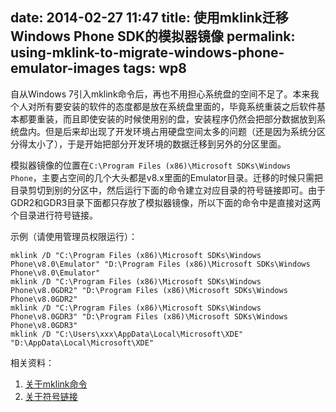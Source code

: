 date: 2014-02-27 11:47
title: 使用mklink迁移Windows Phone SDK的模拟器镜像
permalink: using-mklink-to-migrate-windows-phone-emulator-images
tags: wp8
---

自从Windows 7引入mklink命令后，再也不用担心系统盘的空间不足了。本来我个人对所有要安装的软件的态度都是放在系统盘里面的，毕竟系统重装之后软件基本都要重装，而且即使安装的时候使用别的盘，安装程序仍然会把部分数据放到系统盘内。但是后来却出现了开发环境占用硬盘空间太多的问题（还是因为系统分区分得太小了），于是开始把部分开发环境的数据迁移到另外的分区里面。

模拟器镜像的位置在`C:\Program Files (x86)\Microsoft SDKs\Windows Phone`，主要占空间的几个大头都是v8.x里面的Emulator目录。迁移的时候只需把目录剪切到别的分区中，然后运行下面的命令建立对应目录的符号链接即可。由于GDR2和GDR3目录下面都只存放了模拟器镜像，所以下面的命令中是直接对这两个目录进行符号链接。

示例（请使用管理员权限运行）：

    mklink /D "C:\Program Files (x86)\Microsoft SDKs\Windows Phone\v8.0\Emulator" "D:\Program Files (x86)\Microsoft SDKs\Windows Phone\v8.0\Emulator"
    mklink /D "C:\Program Files (x86)\Microsoft SDKs\Windows Phone\v8.0GDR2" "D:\Program Files (x86)\Microsoft SDKs\Windows Phone\v8.0GDR2"
    mklink /D "C:\Program Files (x86)\Microsoft SDKs\Windows Phone\v8.0GDR3" "D:\Program Files (x86)\Microsoft SDKs\Windows Phone\v8.0GDR3"
    mklink /D "C:\Users\xxx\AppData\Local\Microsoft\XDE" "D:\AppData\Local\Microsoft\XDE"

相关资料：

1. [关于mklink命令](http://technet.microsoft.com/zh-cn/library/cc753194(v=ws.10).aspx)
2. [关于符号链接](http://technet.microsoft.com/zh-cn/library/cc754077(v=WS.10).aspx)